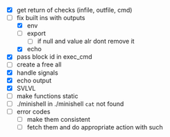 - [x] get return of checks (infile, outfile, cmd)
- [ ] fix built ins with outputs
	- [x] env
	- [ ] export
		- [ ] if null and value alr dont remove it
	- [x] echo
- [x] pass block id in exec_cmd
- [ ] create a free all
- [x] handle signals
- [x] echo output
- [x] SVLVL
- [ ] make functions static
- [ ] ./minishell in ./minishell `cat` not found
- [ ] error codes
	- [ ] make them consistent
	- [ ] fetch them and do appropriate action with such